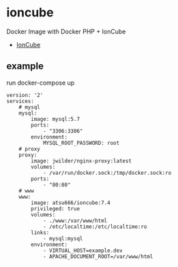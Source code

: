 # ioncube

Docker Image with Docker PHP + IonCube

* [IonCube](https://www.ioncube.com/)

## example

run docker-compose up

```
version: '2'
services:
    # mysql
    mysql:
        image: mysql:5.7
        ports:
            - "3306:3306"
        environment:
            MYSQL_ROOT_PASSWORD: root
    # proxy
    proxy:
        image: jwilder/nginx-proxy:latest
        volumes:
            - /var/run/docker.sock:/tmp/docker.sock:ro
        ports:
            - "80:80"
    # www
    www:
        image: atsu666/ioncube:7.4
        privileged: true
        volumes:
            - ./www:/var/www/html
            - /etc/localtime:/etc/localtime:ro
        links:
            - mysql:mysql
        environment:
            - VIRTUAL_HOST=example.dev
            - APACHE_DOCUMENT_ROOT=/var/www/html
```

